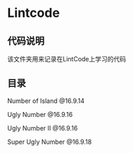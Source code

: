 # Lintcode

## 代码说明
该文件夹用来记录在LintCode上学习的代码

## 目录
Number of Island  @16.9.14

Ugly Number @16.9.16

Ugly Number II  @16.9.16

 Super Ugly Number  @16.9.18

